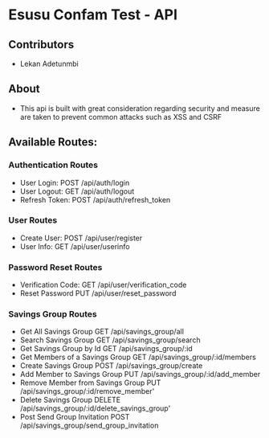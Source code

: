 # Esusu Confam Test - API

## Contributors

* Lekan Adetunmbi

## About
* This api is built with great consideration regarding security and measure are taken to prevent common attacks such as XSS and CSRF 

## Available Routes:

### Authentication Routes
* User Login:                               POST /api/auth/login
* User Logout:                              GET /api/auth/logout
* Refresh Token:                            POST /api/auth/refresh_token 

### User Routes
* Create User:                              POST /api/user/register
* User Info:                                GET /api/user/userinfo

### Password Reset Routes
* Verification Code:                        GET /api/user/verification_code
* Reset Password                            PUT /api/user/reset_password

### Savings Group Routes
* Get All Savings Group                     GET /api/savings_group/all
* Search Savings Group                      GET /api/savings_group/search
* Get Savings Group by Id                   GET /api/savings_group/:id
* Get Members of a Savings Group            GET /api/savings_group/:id/members
* Create Savings Group                      POST /api/savings_group/create
* Add Member to Savings Group               PUT /api/savings_group/:id/add_member
* Remove Member from Savings Group          PUT /api/savings_group/:id/remove_member'
* Delete Savings Group                      DELETE /api/savings_group/:id/delete_savings_group'
* Post Send Group Invitation                POST /api/savings_group/send_group_invitation
